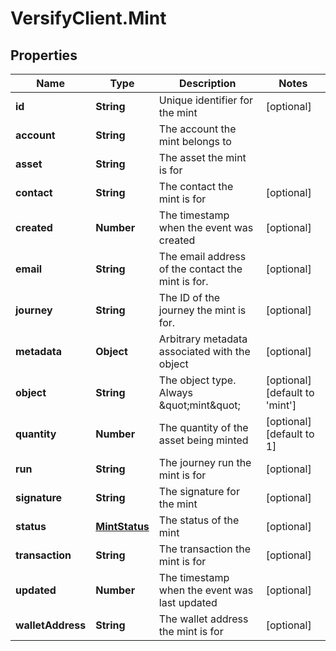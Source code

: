 # VersifyClient.Mint

## Properties

Name | Type | Description | Notes
------------ | ------------- | ------------- | -------------
**id** | **String** | Unique identifier for the mint | [optional] 
**account** | **String** | The account the mint belongs to | 
**asset** | **String** | The asset the mint is for | 
**contact** | **String** | The contact the mint is for | [optional] 
**created** | **Number** | The timestamp when the event was created | [optional] 
**email** | **String** | The email address of the contact the mint is for. | [optional] 
**journey** | **String** | The ID of the journey the mint is for. | [optional] 
**metadata** | **Object** | Arbitrary metadata associated with the object | [optional] 
**object** | **String** | The object type. Always \&quot;mint\&quot; | [optional] [default to &#39;mint&#39;]
**quantity** | **Number** | The quantity of the asset being minted | [optional] [default to 1]
**run** | **String** | The journey run the mint is for | [optional] 
**signature** | **String** | The signature for the mint | [optional] 
**status** | [**MintStatus**](MintStatus.md) | The status of the mint | [optional] 
**transaction** | **String** | The transaction the mint is for | [optional] 
**updated** | **Number** | The timestamp when the event was last updated | [optional] 
**walletAddress** | **String** | The wallet address the mint is for | [optional] 


